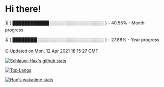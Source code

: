 # Hi there!

⏳ { ████████████░░░░░░░░░░░░░░░░░░ } - 40.55% - Month progress

⏳ { ████████░░░░░░░░░░░░░░░░░░░░░░ } - 27.88% - Year progress

⏰ Updated on Mon, 12 Apr 2021 18:15:27 GMT


[![Schlauer-Hax's github stats](https://github-readme-stats.vercel.app/api?username=Schlauer-Hax&show_icons=true&theme=dark&count_private=true)](https://github.com/Schlauer-Hax)


[![Top Langs](https://github-readme-stats.vercel.app/api/top-langs/?username=Schlauer-Hax&layout=compact&theme=dark)](https://github.com/Schlauer-Hax?tab=repositories)


[![Hax's wakatime stats](https://github-readme-stats.vercel.app/api/wakatime?username=Hax&theme=dark)](https://wakatime.com/@Hax)

